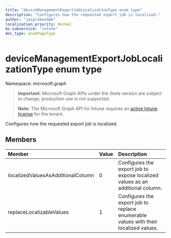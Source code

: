 ```yaml
---
title: "deviceManagementExportJobLocalizationType enum type"
description: "Configures how the requested export job is localized."
author: "jaiprakashmb"
localization_priority: Normal
ms.subservice: "intune"
doc_type: enumPageType
---
```


# deviceManagementExportJobLocalizationType enum type

Namespace: microsoft.graph
> **Important:** Microsoft Graph APIs under the /beta version are subject to change; production use is not supported.

> **Note:** The Microsoft Graph API for Intune requires an [active Intune license](https://go.microsoft.com/fwlink/?linkid=839381) for the tenant.


Configures how the requested export job is localized.

## Members
|Member|Value|Description|
|:---|:---|:---|
|localizedValuesAsAdditionalColumn|0|Configures the export job to expose localized values as an additional column.|
|replaceLocalizableValues|1|Configures the export job to replace enumerable values with their localized values.|
